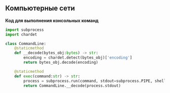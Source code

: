 ## Компьютерные сети

**Код для выполнения консольных команд**
```Python
import subprocess
import chardet

class CommandLine:
    @staticmethod
    def __decode(bytes_obj:bytes) -> str:
        encoding = chardet.detect(bytes_obj)['encoding']
        return bytes_obj.decode(encoding)

    @staticmethod
    def exec(command:str) -> str:
        process = subprocess.run(command, stdout=subprocess.PIPE, shell=True)
        return CommandLine.__decode(process.stdout)
```
